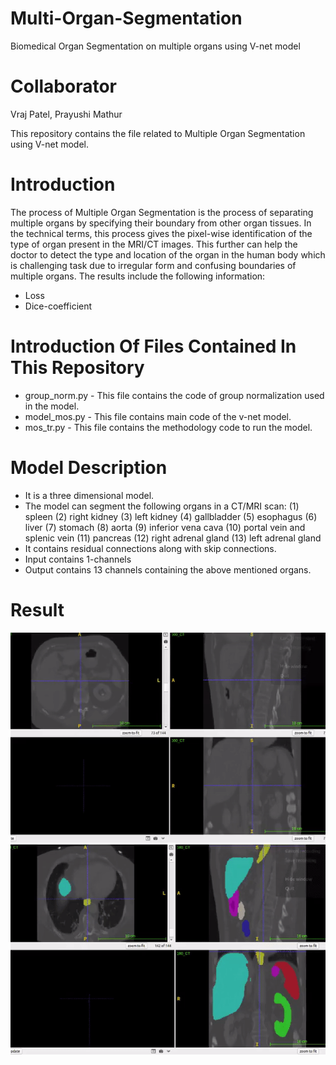# Multi-Organ-Segmentation
Biomedical Organ Segmentation on multiple organs using V-net model

# Collaborator
Vraj Patel, Prayushi Mathur

This repository contains the file related to Multiple Organ Segmentation using V-net model.

# Introduction
The process of Multiple Organ Segmentation is the process of separating multiple organs by specifying their boundary from other organ tissues. In the technical terms, this process gives the pixel-wise identification of the type of organ present in the MRI/CT images. This further can help the doctor to detect the type and location of the organ in the human body which is challenging task due to irregular form and confusing boundaries of multiple organs. The results include the following information:
- Loss
- Dice-coefficient

# Introduction Of Files Contained In This Repository
- group_norm.py - This file contains the code of group normalization used in the model.
- model_mos.py - This file contains main code of the v-net model.
- mos_tr.py - This file contains the methodology code to run the model.

# Model Description
- It is a three dimensional model.
- The model can segment the following organs in a CT/MRI scan:
(1) spleen
(2) right kidney
(3) left kidney
(4) gallbladder
(5) esophagus
(6) liver
(7) stomach
(8) aorta
(9) inferior vena cava
(10) portal vein and splenic vein
(11) pancreas
(12) right adrenal gland
(13) left adrenal gland
- It contains residual connections along with skip connections.
- Input contains 1-channels
- Output contains 13 channels containing the above mentioned organs.

# Result
<img src="results/input.gif" alt="gif" class="inline"/><br>
<img src="results/output.gif" alt="gif" class="inline"/><br>
